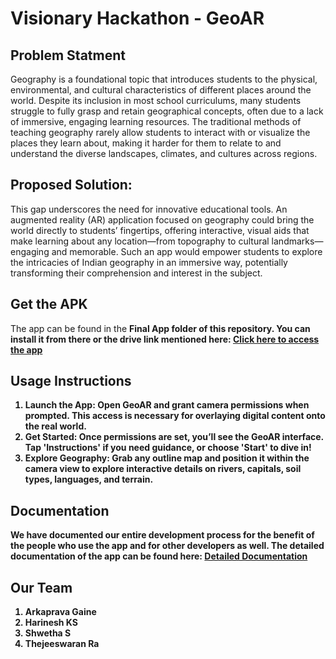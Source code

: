 # Visionary Hackathon - GeoAR

## Problem Statment
Geography is a foundational topic that introduces students to the physical, environmental, and cultural characteristics of different places around the world. Despite its inclusion in most school curriculums, many students struggle to fully grasp and retain geographical concepts, often due to a lack of immersive, engaging learning resources. The traditional methods of teaching geography rarely allow students to interact with or visualize the places they learn about, making it harder for them to relate to and understand the diverse landscapes, climates, and cultures across regions.

## Proposed Solution:
This gap underscores the need for innovative educational tools. An augmented reality (AR) application focused on geography could bring the world directly to students’ fingertips, offering interactive, visual aids that make learning about any location—from topography to cultural landmarks—engaging and memorable. Such an app would empower students to explore the intricacies of Indian geography in an immersive way, potentially transforming their comprehension and interest in the subject.

## Get the APK
The app can be found in the <b>Final App<b> folder of this repository. You can install it from there or the drive link mentioned here: [Click here to access the app](https://drive.google.com/drive/u/1/folders/1QNVoDRgRE2j0XtMhe5D_VXbh7ThTv6tO)


## Usage Instructions
1. <b>Launch the App:</b> Open GeoAR and grant camera permissions when prompted. This access is necessary for overlaying digital content onto the real world.
2. <b>Get Started:</b> Once permissions are set, you’ll see the GeoAR interface. Tap 'Instructions' if you need guidance, or choose 'Start' to dive in!
3. <b>Explore Geography:</b> Grab any outline map and position it within the camera view to explore interactive details on rivers, capitals, soil types, languages, and terrain.

## Documentation
We have documented our entire development process for the benefit of the people who use the app and for other developers as well. The detailed documentation of the app can be found here: [Detailed Documentation
](https://docs.google.com/document/d/1ZllG0pYqRT3JGDbujZ5zkd--HMIg6iQH4XDgjPkxsaw/edit?usp=sharing)
## Our Team
1. Arkaprava Gaine
2. Harinesh KS
3. Shwetha S
4. Thejeeswaran Ra

 
